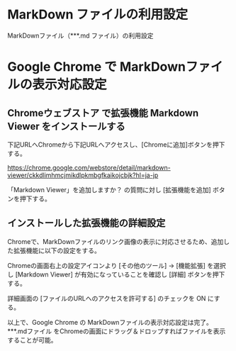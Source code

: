 # MarkDown ファイルの利用設定

MarkDownファイル（***.md ファイル）の利用設定

# Google Chrome で MarkDownファイルの表示対応設定

## Chromeウェブストア で拡張機能 Markdown Viewer をインストールする

下記URLへChromeから下記URLへアクセスし、[Chromeに追加]ボタンを押下する。

https://chrome.google.com/webstore/detail/markdown-viewer/ckkdlimhmcjmikdlpkmbgfkaikojcbjk?hl=ja-jp

「Markdown Viewer」を追加しますか？ の質問に対し [拡張機能を追加] ボタンを押下する。

## インストールした拡張機能の詳細設定

Chromeで、MarkDownファイルのリンク画像の表示に対応させるため、追加した拡張機能に以下の設定をする。

Chromeの画面右上の設定アイコンより [その他のツール] → [機能拡張] を選択し [Markdown Viewer] が有効になっていることを確認し [詳細] ボタンを押下する。

詳細画面の [ファイルのURLへのアクセスを許可する] のチェックを ON にする。

以上で、Google Chrome の MarkDownファイルの表示対応設定は完了。
***.mdファイル をChromeの画面にドラッグ＆ドロップすればファイルを表示することが可能。
